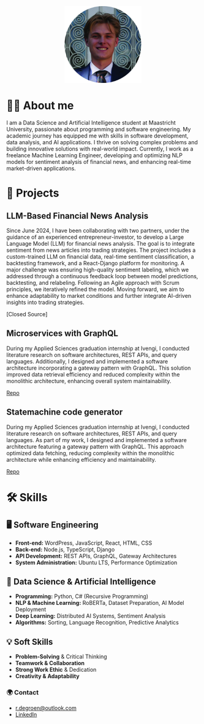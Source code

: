 <p align="center">
  <img src="profilepicture.jpg" alt="Profile Picture" width="200"/>
</p>

# 🙋‍♂️ About me
I am a Data Science and Artificial Intelligence student at Maastricht University, passionate about programming and software engineering. My academic journey has equipped me with skills in software development, data analysis, and AI applications. I thrive on solving complex problems and building innovative solutions with real-world impact. Currently, I work as a freelance Machine Learning Engineer, developing and optimizing NLP models for sentiment analysis of financial news, and enhancing real-time market-driven applications.

# 📂 Projects
## LLM-Based Financial News Analysis
Since June 2024, I have been collaborating with two partners, under the guidance of an experienced entrepreneur-investor, to develop a Large Language Model (LLM) for financial news analysis. The goal is to integrate sentiment from news articles into trading strategies. The project includes a custom-trained LLM on financial data, real-time sentiment classification, a backtesting framework, and a React-Django platform for monitoring. A major challenge was ensuring high-quality sentiment labeling, which we addressed through a continuous feedback loop between model predictions, backtesting, and relabeling. Following an Agile approach with Scrum principles, we iteratively refined the model. Moving forward, we aim to enhance adaptability to market conditions and further integrate AI-driven insights into trading strategies.

[Closed Source]

## Microservices with GraphQL
During my Applied Sciences graduation internship at Ivengi, I conducted literature research on software architectures, REST APIs, and query languages. Additionally, I designed and implemented a software architecture incorporating a gateway pattern with GraphQL. This solution improved data retrieval efficiency and reduced complexity within the monolithic architecture, enhancing overall system maintainability.

[Repo](https://github.com/rutgerfrans/GraphQL-in-Microservice-Gateway-Pattern)

## Statemachine code generator
During my Applied Sciences graduation internship at Ivengi, I conducted literature research on software architectures, REST APIs, and query languages. As part of my work, I designed and implemented a software architecture featuring a gateway pattern with GraphQL. This approach optimized data fetching, reducing complexity within the monolithic architecture while enhancing efficiency and maintainability.

[Repo](https://github.com/rutgerfrans/Statemachine-Code-Generator)

# 🛠️ Skills

## 🖥️ Software Engineering  
- **Front-end:** WordPress, JavaScript, React, HTML, CSS  
- **Back-end:** Node.js, TypeScript, Django  
- **API Development:** REST APIs, GraphQL, Gateway Architectures  
- **System Administration:** Ubuntu LTS, Performance Optimization  

## 🧠 Data Science & Artificial Intelligence  
- **Programming:** Python, C# (Recursive Programming)  
- **NLP & Machine Learning:** RoBERTa, Dataset Preparation, AI Model Deployment  
- **Deep Learning:** Distributed AI Systems, Sentiment Analysis  
- **Algorithms:** Sorting, Language Recognition, Predictive Analytics  

## 💡 Soft Skills  
- **Problem-Solving** & Critical Thinking  
- **Teamwork & Collaboration**  
- **Strong Work Ethic** & Dedication  
- **Creativity & Adaptability**  


### 🌍 Contact
- r.degroen@outlook.com
- [LinkedIn](https://www.linkedin.com/in/rutgerfrans/)


